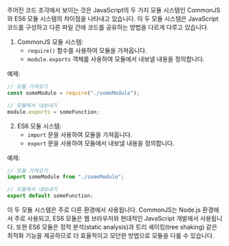 주어진 코드 조각에서 보이는 것은 JavaScript의 두 가지 모듈 시스템인 CommonJS와 ES6 모듈 시스템의 차이점을 나타내고 있습니다. 이 두 모듈 시스템은 JavaScript 코드를 구성하고 다른 파일 간에 코드를 공유하는 방법을 다르게 다루고 있습니다.

1. CommonJS 모듈 시스템:
   - `require()` 함수를 사용하여 모듈을 가져옵니다.
   - `module.exports` 객체를 사용하여 모듈에서 내보낼 내용을 정의합니다.

예제:

```javascript
// 모듈 가져오기
const someModule = require("./someModule");

// 모듈에서 내보내기
module.exports = someFunction;
```

2. ES6 모듈 시스템:
   - `import` 문을 사용하여 모듈을 가져옵니다.
   - `export` 문을 사용하여 모듈에서 내보낼 내용을 정의합니다.

예제:

```javascript
// 모듈 가져오기
import someModule from "./someModule";

// 모듈에서 내보내기
export default someFunction;
```

이 두 모듈 시스템은 주로 다른 환경에서 사용됩니다. CommonJS는 Node.js 환경에서 주로 사용되고, ES6 모듈은 웹 브라우저와 현대적인 JavaScript 개발에서 사용됩니다. 또한 ES6 모듈은 정적 분석(static analysis)과 트리 셰이킹(tree shaking) 같은 최적화 기능을 제공하므로 더 효율적이고 모던한 방법으로 모듈을 다룰 수 있습니다.
